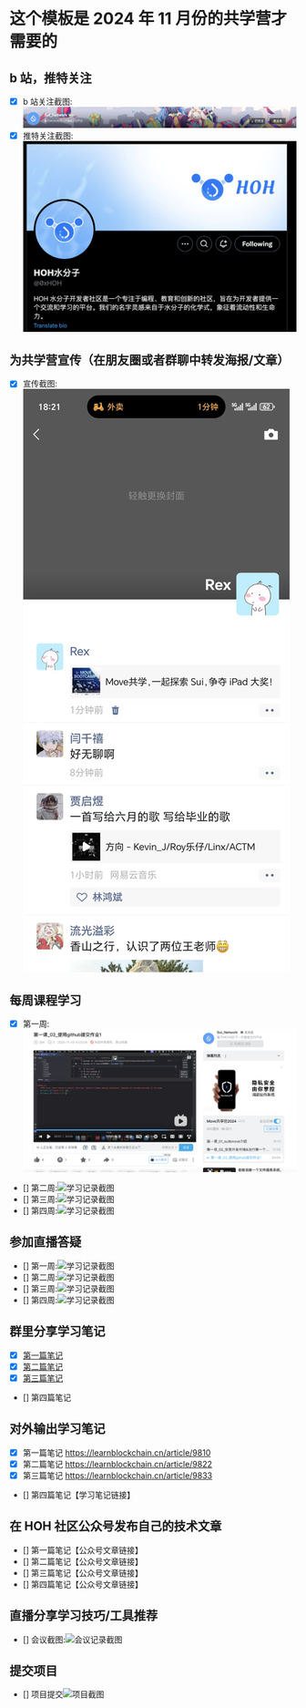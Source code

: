 # 这个模板是 2024 年 11 月份的共学营才需要的

## b 站，推特关注

- [x] b 站关注截图: ![关注截图](./images/b站关注.png)
- [x] 推特关注截图: ![关注截图](./images/推特关注.png)

## 为共学营宣传（在朋友圈或者群聊中转发海报/文章）

- [x] 宣传截图:![宣传截图](./images/宣传截图.jpg)

## 每周课程学习

- [x] 第一周:![学习记录截图](./images/第一课学习.png)
- [] 第二周:![学习记录截图](./images/你的图片地址)
- [] 第三周:![学习记录截图](./images/你的图片地址)
- [] 第四周:![学习记录截图](./images/你的图片地址)

## 参加直播答疑

- [] 第一周:![学习记录截图](./images/你的图片地址)
- [] 第二周:![学习记录截图](./images/你的图片地址)
- [] 第三周:![学习记录截图](./images/你的图片地址)
- [] 第四周:![学习记录截图](./images/你的图片地址)

## 群里分享学习笔记

- [x] [第一篇笔记](../notes/task1/readme.md)
- [x] [第二篇笔记](../notes/task2/readme.md)
- [x] [第三篇笔记](../notes/task3/readme.md)
- [] 第四篇笔记

## 对外输出学习笔记

- [x] 第一篇笔记 https://learnblockchain.cn/article/9810
- [x] 第二篇笔记 https://learnblockchain.cn/article/9822
- [x] 第三篇笔记 https://learnblockchain.cn/article/9833
- [] 第四篇笔记【学习笔记链接】

## 在 HOH 社区公众号发布自己的技术文章

- [] 第一篇笔记【公众号文章链接】
- [] 第二篇笔记【公众号文章链接】
- [] 第三篇笔记【公众号文章链接】
- [] 第四篇笔记【公众号文章链接】

## 直播分享学习技巧/工具推荐

- [] 会议截图:![会议记录截图](./images/你的图片地址)

## 提交项目

- [] 项目提交![项目截图](./images/你的图片地址)
